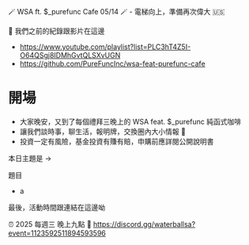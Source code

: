 🪄 WSA ft. $_purefunc Cafe 05/14 🪄 - 電梯向上，準備再次偉大 🇺🇸

:movie_camera: 我們之前的紀錄跟影片在這邊
* https://www.youtube.com/playlist?list=PLC3hT4Z5I-O64QSgj8IDMhGvtQLSXvUGN
* https://github.com/PureFuncInc/wsa-feat-purefunc-cafe

# 開場
* 大家晚安，又到了每個禮拜三晚上的 WSA feat. $_purefunc 純函式咖啡
* 讓我們談時事，聊生活，報明牌，交換圈內大小情報 🦻
* 投資一定有風險，基金投資有賺有賠，申購前應詳閱公開說明書

本日主題是 -> 

題目
* a

最後，活動時間跟連結在這邊呦

:alarm_clock: 2025 每週三 晚上九點
:link: https://discord.gg/waterballsa?event=1123592511894593596
